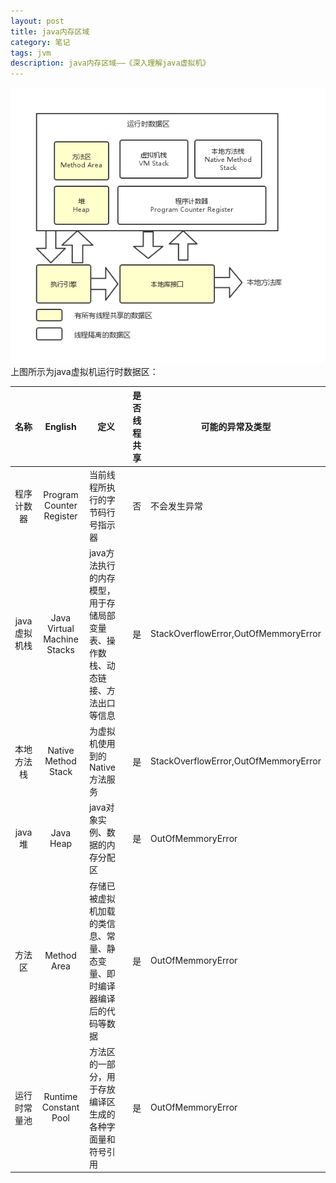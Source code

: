 ```yaml
---
layout: post
title: java内存区域
category: 笔记
tags: jvm
description: java内存区域——《深入理解java虚拟机》
---
```


![](/assets/image/web/java_vm_runtime_memory.png)    
上图所示为java虚拟机运行时数据区：  

|名称       |English                |定义                       |是否线程共享|可能的异常及类型|
|:----------:|:-----------------------:|--------------------------|:---------:|--------------|
|程序计数器   |Program Counter Register  |当前线程所执行的字节码行号指示器      |否|不会发生异常|
|java虚拟机栈 |Java Virtual Machine Stacks|java方法执行的内存模型，用于存储局部变量表、操作数栈、动态链接、方法出口等信息|是|StackOverflowError,OutOfMemmoryError|
|本地方法栈   |Native Method Stack       |为虚拟机使用到的Native方法服务     |是|StackOverflowError,OutOfMemmoryError|
|java堆      |Java Heap                 |java对象实例、数据的内存分配区|是|OutOfMemmoryError|
|方法区       |Method Area               |存储已被虚拟机加载的类信息、常量、静态变量、即时编译器编译后的代码等数据|是|OutOfMemmoryError|
|运行时常量池  |Runtime Constant Pool    |方法区的一部分，用于存放编译区生成的各种字面量和符号引用|是|OutOfMemmoryError|
